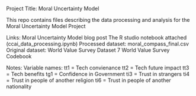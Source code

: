 Project Title: Moral Uncertainty Model 

This repo contains files describing the data processing and analysis for the Moral Uncertainty Model Project

Links:
Moral Uncertainty Model blog post
The R studio notebook attached (ccai_data_processing.ipynb)
Processed dataset: moral_compass_final.csv 
Original dataset: World Value Survey Dataset 7 
World Value Survey Codebook 

Notes: 
Variable names:
tt1 = Tech convienance 
tt2 = Tech future impact
tt3 = Tech benefits
tg1 = Confidence in Government
ti3 = Trust in strangers
ti4 = Trust in people of another religion
ti6 = Trust in people of another nationality

